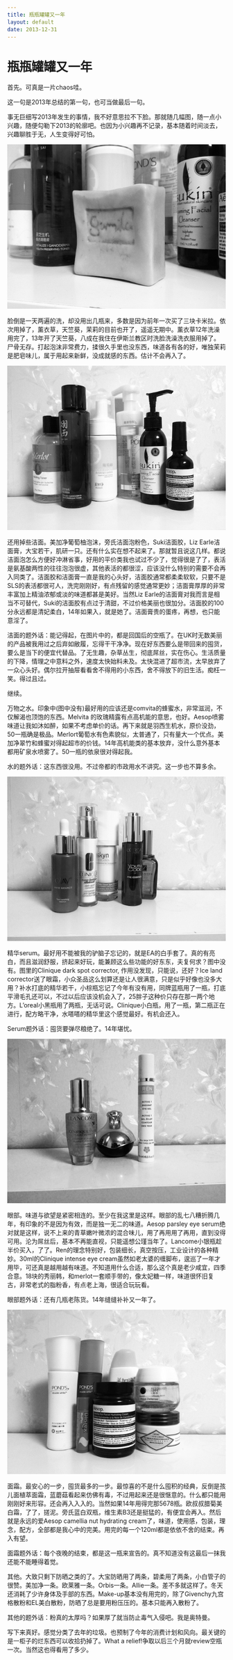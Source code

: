 ```yaml
---
title: 瓶瓶罐罐又一年
layout: default
date: 2013-12-31
---
```

# 瓶瓶罐罐又一年

首先。可真是一片chaos哇。

这一句是2013年总结的第一句，也可当做最后一句。

事无巨细写2013年发生的事情，我不好意思拉不下脸。那就随几幅图，随一点小兴趣，随便勾勒下2013的轮廓吧。也因为小兴趣再不记录，基本随着时间淡去，兴趣聊胜于无，人生变得好可怕。

![卡米拉](../image/beauty_1.jpg)

脸倒是一天两遍的洗，却没用出几瓶来，多数是因为前年一次买了三块卡米拉。依次用掉了，薰衣草，天竺葵，茉莉的目前也开了，遥遥无期中。薰衣草12年洗澡用完了，13年开了天竺葵，八成在我住在伊斯兰教区时洗脸洗澡洗衣服用掉了。尸骨无存。打起泡沫非常费力，揉很久手里也没东西，味道各有各的好，唯独茉莉是肥皂味儿，属于用起来新鲜，没成就感的东西。估计不会再入了。

![洁面群像](../image/beauty_2.jpg)

还用掉些洁面。美加净葡萄柚泡沫，旁氏洁面泡粉色，Suki洁面胶，Liz Earle洁面膏，大宝若干，肌研一只。还有什么实在想不起来了。那就暂且说这几样。都说洁面泡怎么方便好冲淋省事，好用的平价类我也试过不少了，觉得很是了了，表活是氨基酸两性的往往泡泡很虚，其他表活的都很涩，应该没什么特别的需要不会再入同类了。洁面胶和洁面膏一直是我的心头好，洁面胶通常都柔柔软软，只要不是SLS的表活都很可人，洗完刚刚好，有点残留的感觉通常更妙；洁面膏厚厚的非常丰富加上精油浓郁或淡的味道都甚是美好。当然Liz Earle的洁面膏对我而言是相当不可替代，Suki的洁面胶有点过于清甜，不过价格美丽也很加分。洁面胶的100分永远都是清妃柔白，14年如果入，就是她了。洁面膏贵的蛋疼，再想，也只能意淫了。

洁面的题外话：能记得起，在图片中的，都是回国后的空瓶了。在UK时无数美丽的产品被我用过之后弃如敝履，忘得干干净净。现在好东西要么是带回来的囤货，要么是当下的便宜代替品。了无生趣，杂草丛生，彻底屌丝，实在伤心。生活质量的下降，情理之中意料之外，速度太快始料未及。太快混进了超市流，太早放弃了一众心头好。偶尔拉开抽屉看看舍不得用的小东西，舍不得放下的旧生活。痴枉一笑。得过且过。

继续。

万物之水。印象中(图中没有)最好用的应该还是comvita的蜂蜜水，非常滋润，不仅解渴也顶饱的东西。Melvita 的玫瑰精露有点高机能的意思，也好。Aesop喷雾味道让我如沐如醉，如果不考虑单价的话。再下来就是羽西生机水，原价没劲，50一瓶确是极品。Merlort葡萄水有色素貌似，太普通了，只有量大一个优点。美加净翠竹和蜂蜜对得起超市的价钱。14年高机能类的基本放弃，没什么意外基本都用矿泉水喷雾了。50一瓶的依泉很对得起我。

水的题外话：这东西很没用。不过帝都的市政用水不讲究。这一步也不算多余。

![serum](../image/beauty_3.jpg)

精华serum。最好用不能被我的驴脑子忘记的，就是EA的白手套了。真的有亮白，而且滋润舒服，挤起来好玩，能兼顾这么些功能的好东东，夫复何求？图中没有。图里的Clinique dark spot corrector, 作用没发现，只能说，还好？Ice land corrector送了眼霜，小众圣品这么划算还是让人很满意，只是似乎好像也没多大用？补水打底的精华若干，小棕瓶忘记了今年有没有用，同牌蓝瓶用了一瓶，打底平滑毛孔还可以，不过以后应该没机会入了，25胖子这种价只存在那一两个地方。L’oreal小黑瓶用了两瓶，无话可说。Clinique小白瓶，用了一瓶，第二瓶正在进行，配方略干净，水嗒嗒的精华里这个感觉最好。有机会还入。

Serum题外话：囤货要弹尽粮绝了。14年堪忧。

![eye](../image/beauty_4.jpg)

眼部。味道与欲望是紧密相连的。至少在我这里是这样。眼部的乱七八糟折腾几年，有印象的不是因为有效，而是独一无二的味道。Aesop parsley eye serum绝对就是这样，说不上来的青草嫩叶微浓的混合味儿，用了再用用了再用，直到没得可用。沦为屌丝后，基本不再能直视，只能遥想公瑾当年了。Lancome小银瓶趁半价买入，了了。Ren的理念特别好，包装细长，真空按压，工业设计的各种精妙。30ml的Clinique intense eye cream虽然如老太婆的缠脚布，逡巡了一年才用毕，可还真是越用越有味道。不知道用什么合适，那么这个真是老少咸宜，四季合意。18块的秀丽韩，和merlot一套顺手带的，像太妃糖一样，味道很怀旧复古，非常老式的脂粉香，有点老上海，很适合玩玩看。

眼部题外话：还有几瓶老陈货。14年缝缝补补又一年了。

![面霜](../image/beauty_5.jpg)

面霜。最安心的一步，囤货最多的一步。最惊喜的不是什么囤积的经典，反倒是孩儿面植萃面霜，蓝蘑菇看起来仿佛有毒，不过用起来还是很惬意的。什么都只能用刚刚好来形容。还会再入入入的。当然如果14年用得完那5678瓶。欧叔叔腊菊美白霜，了了，搓泥。旁氏蓝白双瓶，维生素B3还是挺猛的，有便宜会再入。然后就是永远的爱Aesop camellia nut hydrating cream了，味道，使用感，包装，理念，配方，全部都是我心中的完美。用完的每一个120ml都是依依不舍的结束。再入有望。

面霜题外话：每个夜晚的结束，都是这一瓶来宣告的。真不知道没有这最后一抹我还能不能睡得着觉。

其他。大致只剩下防晒之类的了。大宝防晒用了两条，碧柔用了两条，小白管子的很赞。美加净一条。欧莱雅一条。Orbis一条。Allie一条。差不多就这样了。冬天还消耗了少许身体及手部的东西。Make-up基本没有用完的，除了Givenchy九宫格散粉和EL美白散粉，防晒了总是要用粉压压的。基本只能再入散粉了。

其他的题外话：粉真的太厚吗？如果厚了就当防止毒气入侵吧。我是奥特曼。

写下来真好。感觉分类了去年的垃圾。也预制了今年的消费计划和风向。最关键的是一柜子的烂东西可以收拾扔掉了。What a relief!争取以后三个月就review空瓶一次。当然这也得看用了多少。

